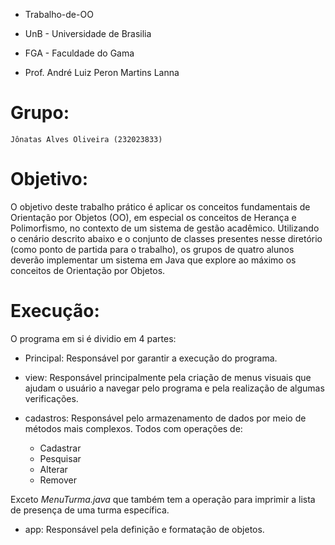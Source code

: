 * Trabalho-de-OO
* UnB - Universidade de Brasilia
* FGA - Faculdade do Gama

* Prof. André Luiz Peron Martins Lanna

# Grupo:
    Jônatas Alves Oliveira (232023833)

# Objetivo:
O objetivo deste trabalho prático é aplicar os conceitos fundamentais de Orientação por Objetos (OO), em especial os conceitos de Herança e Polimorfismo, no contexto de um sistema de gestão acadêmico. Utilizando o cenário descrito abaixo e o conjunto de classes presentes nesse diretório (como ponto de partida para o trabalho), os grupos de quatro alunos deverão implementar um sistema em Java que explore ao máximo os conceitos de Orientação por Objetos.

# Execução: 
O programa em si é dividio em 4 partes:

* Principal: Responsável por garantir a execução do programa.

* view: Responsável principalmente pela criação de menus visuais que ajudam o usuário a navegar pelo programa e pela realização de algumas verificações.

* cadastros: Responsável pelo armazenamento de dados por meio de métodos mais complexos.
   Todos com operações de:  
     - Cadastrar
     - Pesquisar
     - Alterar
     - Remover

Exceto *MenuTurma.java* que também tem a operação para imprimir a lista de presença de uma turma específica.

* app: Responsável pela definição e formatação de objetos.

